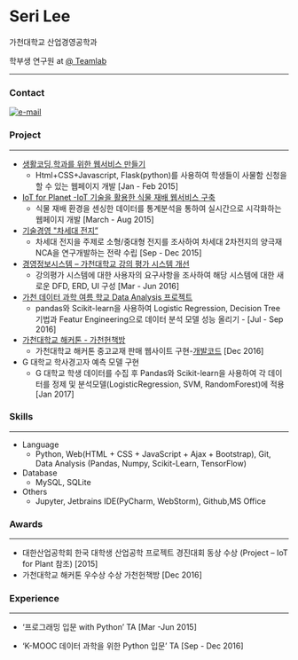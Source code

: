 # Seri Lee
가천대학교 산업경영공학과

학부생 연구원 at [@ Teamlab](https://github.com/TeamLab)

* * * 

### Contact 
[![e-mail](https://img.shields.io/badge/email-asdd565seri@gmail.com-blue.svg)](mailto:asdd565seri@gmail.com)

### Project
* * *
  - [생활코딩,학과를 위한 웹서비스 만들기](https://github.com/seri4511/Typica)
    - Html+CSS+Javascript, Flask(python)를 사용하여 학생들이 사물함 신청을 할 수 있는 웹페이지 개발 [Jan - Feb 2015] 
  - [IoT for Planet -IoT 기술을 활용한 식물 재배 웹서비스 구축](http://www.slideshare.net/secret/pulCZZH1wFk2uJ)
	 - 식물 재배 환경을 센싱한 데이터를 통계분석을 통하여 실시간으로 시각화하는 웹페이지 개발 [March - Aug 2015]
  - [기술경영 "차세대 전지”](http://www.slideshare.net/SeriLee7/2015-02-72175229)
	- 차세대 전지을 주제로 소형/중대형 전지를 조사하여  차세대 2차전지의 양극재 NCA을 연구개발하는 전략 수립 [Sep - Dec 2015]
  - [경영정보시스템 – 가천대학교 강의 평가 시스템 개선](http://www.slideshare.net/SeriLee7/2016-01-72175935)
	-  강의평가 시스템에 대한 사용자의 요구사항을 조사하여 해당 시스템에 대한 새로운 DFD, ERD, UI 구성 [Mar - Jun 2016] 	
  - [가천 데이터 과학 여름 학교 Data Analysis 프로젝트](https://github.com/seriLucute/data_summer_school_labs/tree/master/individual/seri)
	- pandas와 Scikit-learn을 사용하여 Logistic Regression, Decision Tree 기법과 Featur Engineering으로 데이터 분석 모델 성능 올리기 - [Jul - Sep 2016] 	
  - [가천대학교 해커톤 - 가천헌책방](http://www.slideshare.net/secret/4XMFsQ1OECWAat)
	- 가천대학교 해커톤 중고교재 판매 웹사이트 구현-[개발코드](https://github.com/jinongkim/gachon-hack-book) [Dec 2016]
  - G 대학교 학사경고자 예측 모델 구현
	- G 대학교 학생 데이터를 수집 후 Pandas와 Scikit-learn을 사용하여 각 데이터를 정제 및 분석모델(LogisticRegression, SVM, RandomForest)에 적용 [Jan 2017]


### Skills
* * *
- Language
   - Python, Web(HTML +  CSS + JavaScript + Ajax + Bootstrap), Git, Data Analysis (Pandas, Numpy, Scikit-Learn, TensorFlow)
-  Database 
   - MySQL, SQLite
- Others 
  -  Jupyter, Jetbrains IDE(PyCharm, WebStorm), Github,MS Office


### Awards
* * *
 - 대한산업공학회 한국 대학생 산업공학 프로젝트 경진대회 동상 수상 (Project – IoT for Plant 참조) [2015]
  - 가천대학교 해커톤 우수상 수상 가천헌책방 [Dec 2016]  

### Experience
* * *
  - ‘프로그래밍 입문 with Python’ TA  [Mar -Jun 2015]
	
  - ‘K-MOOC 데이터 과학을 위한 Python 입문’ TA     [Sep - Dec 2016]    
